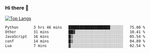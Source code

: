 ### Hi there 👋

<!--
**3Xpl0it3r/3Xpl0it3r** is a ✨ _special_ ✨ repository because its `README.md` (this file) appears on your GitHub profile.

Here are some ideas to get you started:

- 🔭 I’m currently working on ...
- 🌱 I’m currently learning ...
- 👯 I’m looking to collaborate on ...
- 🤔 I’m looking for help with ...
- 💬 Ask me about ...
- 📫 How to reach me: ...
- 😄 Pronouns: ...
- ⚡ Fun fact: ...
-->


[![Top Langs](https://github-readme-stats.vercel.app/api/top-langs/?username=3Xpl0it3r&layout=compact)](https://github.com/3Xpl0it3r/3Xpl0it3r)

<!--START_SECTION:waka-->

```txt
Python       3 hrs 46 mins   ███████████████████░░░░░░   75.80 %
Other        31 mins         ██▓░░░░░░░░░░░░░░░░░░░░░░   10.41 %
JavaScript   16 mins         █▒░░░░░░░░░░░░░░░░░░░░░░░   05.54 %
conf         14 mins         █▒░░░░░░░░░░░░░░░░░░░░░░░   04.89 %
Lua          7 mins          ▓░░░░░░░░░░░░░░░░░░░░░░░░   02.54 %
```

<!--END_SECTION:waka-->
